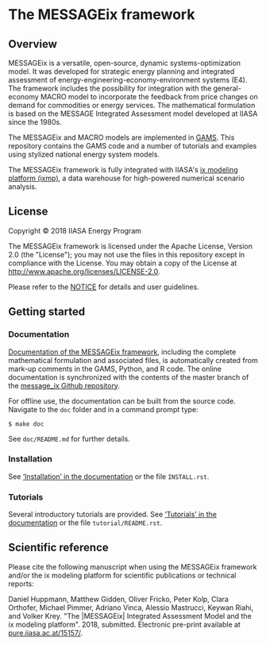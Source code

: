 # The MESSAGEix framework

## Overview

MESSAGEix is a versatile, open-source, dynamic systems-optimization model.  It
was developed for strategic energy planning and integrated assessment of
energy-engineering-economy-environment systems (E4).  The framework includes the
possibility for integration with the general-economy MACRO model to incorporate
the feedback from price changes on demand for commodities or energy services.
The mathematical formulation is based on the MESSAGE Integrated Assessment model
developed at IIASA since the 1980s.

The MESSAGEix and MACRO models are implemented in [GAMS](http://www.gams.com).
This repository contains the GAMS code and a number of tutorials and examples
using stylized national energy system models.

The MESSAGEix framework is fully integrated with IIASA's
[ix modeling platform (ixmp)](https://www.github.com/iiasa/ixmp),
a data warehouse for high-powered numerical scenario analysis.


## License

Copyright © 2018 IIASA Energy Program

The MESSAGEix framework is licensed under the Apache License, Version 2.0 (the
"License"); you may not use the files in this repository except in compliance
with the License.  You may obtain a copy of the License at
<http://www.apache.org/licenses/LICENSE-2.0>.

Please refer to the [NOTICE](NOTICE.rst) for details and user guidelines.


## Getting started

### Documentation

[Documentation of the MESSAGEix framework](http://MESSAGEix.iiasa.ac.at/),
including the complete mathematical formulation and associated files, is
automatically created from mark-up comments in the GAMS, Python, and R code.
The online documentation is synchronized with the contents of the master branch
of the [message_ix Github repository](http://www.github.com/iiasa/message_ix).

For offline use, the documentation can be built from the source code. Navigate
to the `doc` folder and in a command prompt type:

    $ make doc

See `doc/README.md` for further details.


### Installation

See [‘Installation’ in the documentation](http://MESSAGEix.iiasa.ac.at/getting_started.html#installation) or the file `INSTALL.rst`.


### Tutorials

Several introductory tutorials are provided.
See [‘Tutorials’ in the documentation](http://messageix.iiasa.ac.at/getting_started.html#tutorials) or the file
`tutorial/README.rst`.


## Scientific reference

Please cite the following manuscript when using the MESSAGEix framework and/or
the ix modeling platform for scientific publications or technical reports:

  Daniel Huppmann, Matthew Gidden, Oliver Fricko, Peter Kolp, Clara Orthofer,
  Michael Pimmer, Adriano Vinca, Alessio Mastrucci, Keywan Riahi, and Volker
  Krey.  "The |MESSAGEix| Integrated Assessment Model and the ix modeling
  platform". 2018, submitted.  Electronic pre-print available at
  [pure.iiasa.ac.at/15157/](https://pure.iiasa.ac.at/15157/).
